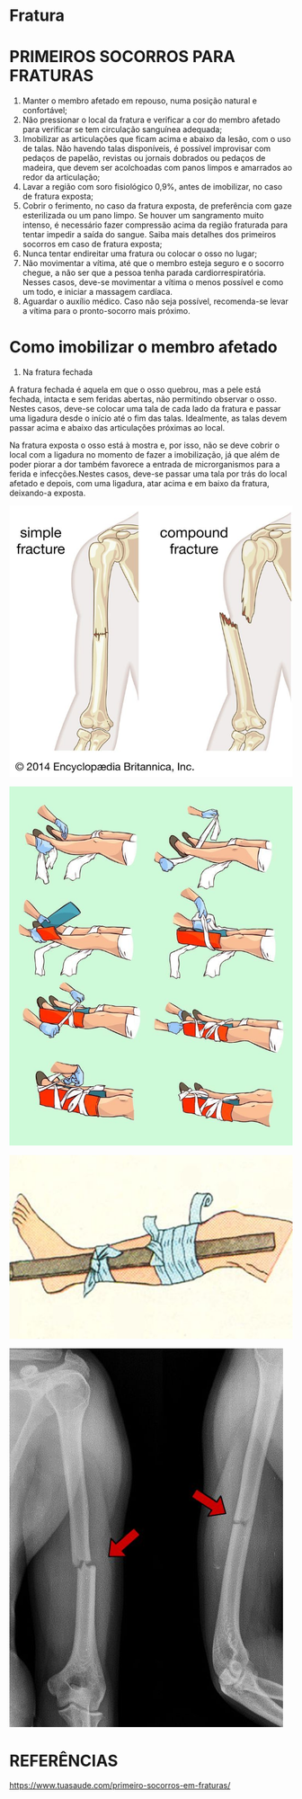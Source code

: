 # Fratura

# PRIMEIROS SOCORROS PARA FRATURAS

1. Manter o membro afetado em repouso, numa posição natural e confortável;
2. Não pressionar o local da fratura e verificar a cor do membro afetado para verificar se tem circulação sanguínea adequada;
3. Imobilizar as articulações que ficam acima e abaixo da lesão, com o uso de talas. Não havendo talas disponíveis, é possível improvisar com pedaços de papelão, revistas ou jornais dobrados ou pedaços de madeira, que devem ser acolchoadas com panos limpos e amarrados ao redor da articulação;
4. Lavar a região com soro fisiológico 0,9%, antes de imobilizar, no caso de fratura exposta;
5. Cobrir o ferimento, no caso da fratura exposta, de preferência com gaze esterilizada ou um pano limpo. Se houver um sangramento muito intenso, é necessário fazer compressão acima da região fraturada para tentar impedir a saída do sangue. Saiba mais detalhes dos primeiros socorros em caso de fratura exposta;
6. Nunca tentar endireitar uma fratura ou colocar o osso no lugar;
7. Não movimentar a vítima, até que o membro esteja seguro e o socorro chegue, a não ser que a pessoa tenha parada cardiorrespiratória. Nesses casos, deve-se movimentar a vítima o menos possível e como um todo, e iniciar a massagem cardíaca.
8. Aguardar o auxílio médico. Caso não seja possível, recomenda-se levar a vítima para o pronto-socorro mais próximo.

# Como imobilizar o membro afetado

1. Na fratura fechada

A fratura fechada é aquela em que o osso quebrou, mas a pele está fechada, intacta e sem feridas abertas, não permitindo observar o osso. Nestes casos, deve-se colocar uma tala de cada lado da fratura e passar uma ligadura desde o início até o fim das talas. Idealmente, as talas devem passar acima e abaixo das articulações próximas ao local.

Na fratura exposta o osso está à mostra e, por isso, não se deve cobrir o local com a ligadura no momento de fazer a imobilização, já que além de poder piorar a dor também favorece a entrada de microrganismos para a ferida e infecções.Nestes casos, deve-se passar uma tala por trás do local afetado e depois, com uma ligadura, atar acima e em baixo da fratura, deixando-a exposta.

![40b007c37c75bceada56038c7f876f00.jpg](Fratura%202460df363b72804d8b58e9b2b6d7f8df/40b007c37c75bceada56038c7f876f00.jpg)

![38e0386ac95c39ced3829aa454476448.jpg](Fratura%202460df363b72804d8b58e9b2b6d7f8df/38e0386ac95c39ced3829aa454476448.jpg)

![c858abe16760db5d7ff51ed82369b6ef.jpg](Fratura%202460df363b72804d8b58e9b2b6d7f8df/c858abe16760db5d7ff51ed82369b6ef.jpg)

![f94633d2e2e1460947b366e10b8d0ace.jpg](Fratura%202460df363b72804d8b58e9b2b6d7f8df/f94633d2e2e1460947b366e10b8d0ace.jpg)

# REFERÊNCIAS

https://www.tuasaude.com/primeiro-socorros-em-fraturas/
